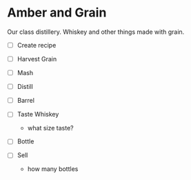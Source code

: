 # Amber and Grain
Our class distillery. Whiskey and other things made with grain.

- [ ] Create recipe

- [ ] Harvest Grain

- [ ] Mash

- [ ] Distill

- [ ] Barrel

- [ ] Taste Whiskey
  - what size taste?

- [ ] Bottle

- [ ] Sell
  - how many bottles
